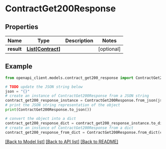 # ContractGet200Response


## Properties

Name | Type | Description | Notes
------------ | ------------- | ------------- | -------------
**result** | [**List[Contract]**](Contract.md) |  | [optional] 

## Example

```python
from openapi_client.models.contract_get200_response import ContractGet200Response

# TODO update the JSON string below
json = "{}"
# create an instance of ContractGet200Response from a JSON string
contract_get200_response_instance = ContractGet200Response.from_json(json)
# print the JSON string representation of the object
print(ContractGet200Response.to_json())

# convert the object into a dict
contract_get200_response_dict = contract_get200_response_instance.to_dict()
# create an instance of ContractGet200Response from a dict
contract_get200_response_from_dict = ContractGet200Response.from_dict(contract_get200_response_dict)
```
[[Back to Model list]](../README.md#documentation-for-models) [[Back to API list]](../README.md#documentation-for-api-endpoints) [[Back to README]](../README.md)


